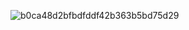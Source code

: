 ![b0ca48d2bfbdfddf42b363b5bd75d29](https://user-images.githubusercontent.com/76742505/211196042-6c4199b8-6329-48d3-ad93-fbb99ae76aac.png)

